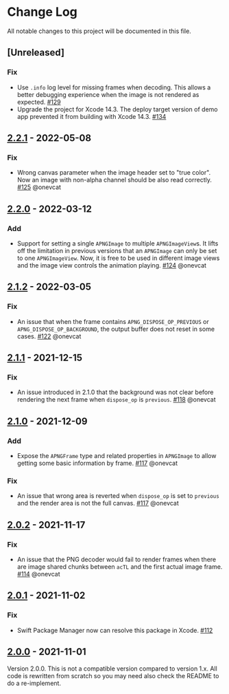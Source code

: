 # Change Log

All notable changes to this project will be documented in this file.

## [Unreleased]

### Fix

- Use `.info` log level for missing frames when decoding. This allows a better debugging experience when the image is not rendered as expected. [#129](https://github.com/onevcat/APNGKit/pull/129)
- Upgrade the project for Xcode 14.3. The deploy target version of demo app prevented it from building with Xcode 14.3. [#134](https://github.com/onevcat/APNGKit/pull/134)


## [2.2.1] - 2022-05-08

### Fix

- Wrong canvas parameter when the image header set to "true color". Now an image with non-alpha channel should be also read correctly. [#125](https://github.com/onevcat/APNGKit/pull/125) @onevcat

## [2.2.0] - 2022-03-12

### Add

- Support for setting a single `APNGImage` to multiple `APNGImageView`s. It lifts off the limitation in previous versions that an `APNGImage` can only be set to one `APNGImageView`. Now, it is free to be used in different image views and the image view controls the animation playing. [#124](https://github.com/onevcat/APNGKit/pull/124) @onevcat

## [2.1.2] - 2022-03-05

### Fix

- An issue that when the frame contains `APNG_DISPOSE_OP_PREVIOUS` or `APNG_DISPOSE_OP_BACKGROUND`, the output buffer does not reset in some cases. [#122](https://github.com/onevcat/APNGKit/pull/122) @onevcat

## [2.1.1] - 2021-12-15

### Fix

- An issue introduced in 2.1.0 that the background was not clear before rendering the next frame when `dispose_op` is `previous`. [#118](https://github.com/onevcat/APNGKit/pull/118) @onevcat

## [2.1.0] - 2021-12-09

### Add

- Expose the `APNGFrame` type and related properties in `APNGImage` to allow getting some basic information by frame. [#117](https://github.com/onevcat/APNGKit/pull/117) @onevcat

### Fix

- An issue that wrong area is reverted when `dispose_op` is set to `previous` and the render area is not the full canvas. [#117](https://github.com/onevcat/APNGKit/pull/117) @onevcat

## [2.0.2] - 2021-11-17

### Fix

- An issue that the PNG decoder would fail to render frames when there are image shared chunks between `acTL` and the first actual image frame. [#114](https://github.com/onevcat/APNGKit/pull/114) @onevcat

## [2.0.1] - 2021-11-02

### Fix

- Swift Package Manager now can resolve this package in Xcode. [#112](https://github.com/onevcat/APNGKit/pull/112)

## [2.0.0] - 2021-11-01

Version 2.0.0. This is not a compatible version compared to version 1.x. All code is rewritten from scratch so you may
need also check the README to do a re-implement.

[2.0.0]: https://github.com/onevcat/APNGKit/compare/1.2.3...2.0.0
[2.0.1]: https://github.com/onevcat/APNGKit/compare/2.0.0...2.0.1
[2.0.2]: https://github.com/onevcat/APNGKit/compare/2.0.1...2.0.2
[2.1.0]: https://github.com/onevcat/APNGKit/compare/2.0.2...2.1.0
[2.1.1]: https://github.com/onevcat/APNGKit/compare/2.1.0...2.1.1
[2.1.2]: https://github.com/onevcat/APNGKit/compare/2.1.1...2.1.2
[2.2.0]: https://github.com/onevcat/APNGKit/compare/2.1.2...2.2.0
[2.2.1]: https://github.com/onevcat/APNGKit/compare/2.2.0...2.2.1
